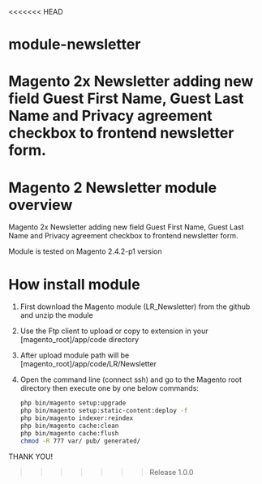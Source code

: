 <<<<<<< HEAD
# module-newsletter
Magento 2x Newsletter adding new field Guest First Name, Guest Last Name and Privacy agreement checkbox to frontend newsletter form.
=======
﻿Magento 2 Newsletter module overview 
=========================================

Magento 2x Newsletter adding new field Guest First Name, Guest Last Name and Privacy agreement checkbox to frontend newsletter form.

Module is tested on Magento 2.4.2-p1 version


How install module 
==================

1. First download the Magento module (LR_Newsletter) from the github and unzip the
module

2. Use the Ftp client to upload or copy to extension in your [magento_root]/app/code directory

3. After upload module path will be [magento_root]/app/code/LR/Newsletter

4. Open the command line (connect ssh) and go to the Magento root directory then execute
one by one below commands:

    ```bash
    php bin/magento setup:upgrade
    php bin/magento setup:static-content:deploy -f
    php bin/magento indexer:reindex
    php bin/magento cache:clean
    php bin/magento cache:flush
    chmod -R 777 var/ pub/ generated/
    ```

THANK YOU!

>>>>>>> Release 1.0.0
